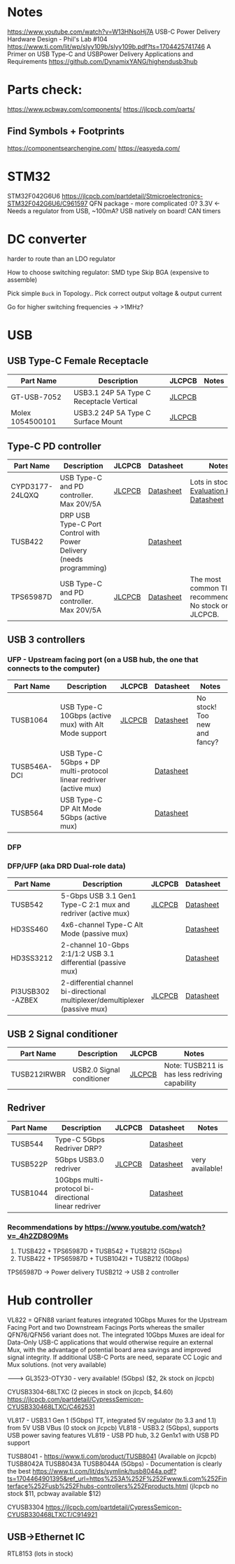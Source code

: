 # Notes
https://www.youtube.com/watch?v=W13HNsoHj7A USB-C Power Delivery Hardware Design - Phil's Lab #104
https://www.ti.com/lit/wp/slyy109b/slyy109b.pdf?ts=1704425741746 A Primer on USB Type-C and USBPower Delivery Applications and Requirements
https://github.com/DynamixYANG/highendusb3hub

# Parts check: 
https://www.pcbway.com/components/
https://jlcpcb.com/parts/

## Find Symbols + Footprints
https://componentsearchengine.com/
https://easyeda.com/

# STM32
STM32F042G6U6 https://jlcpcb.com/partdetail/Stmicroelectronics-STM32F042G6U6/C961597
QFN package - more complicated :0?
3.3V <- Needs a regulator from USB, ~100mA?
USB natively on board!
CAN timers 

# DC converter
harder to route than an LDO regulator

How to choose switching regulator:
SMD type 
Skip BGA (expensive to assemble)

Pick simple `Buck` in Topology..
Pick correct output voltage & output current

Go for higher switching frequencies -> >1MHz?


# USB

## USB Type-C Female Receptacle  

| Part Name | Description | JLCPCB | Notes |
| -  | - | - | - |
| GT-USB-7052 | USB3.1 24P 5A Type C Receptacle Vertical | [JLCPCB](https://jlcpcb.com/partdetail/gswitch-GT_USB7052/C963223) | |
| Molex 1054500101 | USB3.2 24P 5A Type C Surface Mount | [JLCPCB](https://jlcpcb.com/partdetail/Molex-1054500101/C134092) | |

## Type-C PD controller
| Part Name | Description | JLCPCB | Datasheet | Notes |
| -  | - | - | - | - |
| CYPD3177-24LQXQ | USB Type-C and PD controller. Max 20V/5A | [JLCPCB](https://jlcpcb.com/partdetail/CypressSemicon-CYPD317724LQXQ/C2959321) | [Datasheet](https://www.infineon.com/dgdl/Infineon-EZ-PD_BCR_Datasheet_USB_Type-C_Port_Controller_for_Power_Sinks-DataSheet-v03_00-EN.pdf?fileId=8ac78c8c7d0d8da4017d0ee7ce9d70ad) | Lots in stock! [Evaluation Kit Datasheet](https://www.infineon.com/dgdl/Infineon-CY4533_EZ-PD_Barrel_Connector_Replacement_EVK_Guide-UserManual-v01_00-EN.pdf?fileId=8ac78c8c7d0d8da4017d0f013aac1887)|
| TUSB422 | DRP USB Type-C Port Control with Power Delivery (needs programming) | | [Datasheet](https://www.ti.com/lit/ds/symlink/tusb422.pdf) | |
| TPS65987D | USB Type-C and PD controller. Max 20V/5A | [JLCPCB](https://jlcpcb.com/partdetail/TexasInstruments-TPS65987DDHRSHR/C2868843) | [Datasheet](https://www.ti.com/lit/ds/symlink/tps65987d.pdf) | The most common TI recommendation. No stock on JLCPCB. |

## USB 3 controllers
### UFP - Upstream facing port (on a USB hub, the one that connects to the computer)
| Part Name | Description | JLCPCB | Datasheet | Notes |
| -  | - | - | - | - |
| TUSB1064 | USB Type-C 10Gbps (active mux) with Alt Mode support | [JLCPCB](https://jlcpcb.com/parts/componentSearch?searchTxt=TUSB1064) | [Datasheet](https://www.ti.com/product/TUSB1064) | No stock! Too new and fancy? |
| TUSB546A-DCI | USB Type-C 5Gbps + DP multi-protocol linear redriver (active mux) | | [Datasheet](https://www.ti.com/lit/ds/symlink/tusb546a-dci.pdf) | 
| TUSB564 | USB Type-C DP Alt Mode 5Gbps (active mux) | | [Datasheet](https://www.ti.com/lit/ds/symlink/tusb564.pdf) | |


### DFP

### DFP/UFP (aka DRD Dual-role data)
| Part Name | Description | JLCPCB | Datasheet | Notes |
| -  | - | - | - | - | 
| TUSB542 | 5-Gbps USB 3.1 Gen1 Type-C 2:1 mux and redriver (active mux) | [JLCPCB]() | [Datasheet](https://www.ti.com/lit/ds/symlink/tusb542.pdf) | no stock.. |
| HD3SS460 | 4x6-channel Type-C Alt Mode (passive mux) |  | [Datasheet](https://www.ti.com/lit/ds/symlink/hd3ss460.pdf) | |
| HD3SS3212 | 2-channel 10-Gbps 2:1/1:2 USB 3.1 differential (passive mux) | | [Datasheet](https://www.ti.com/lit/ds/symlink/hd3ss3212.pdf?ts=1705944639657&ref_url=https%253A%252F%252Fwww.ti.com%252Fproduct%252FHD3SS3212) | |
| PI3USB302-AZBEX |  2-differential channel bi-directional multiplexer/demultiplexer (passive mux) | [JLCPCB](https://jlcpcb.com/partdetail/DiodesIncorporated-PI3USB302AZBEX/C500787) | [Datasheet](https://www.diodes.com/assets/Datasheets/PI3USB302-A.pdf) | very available! |

## USB 2 Signal conditioner
| Part Name | Description | JLCPCB | Notes |
| -  | - | - | - |
| TUSB212IRWBR | USB2.0 Signal conditioner | [JLCPCB](https://jlcpcb.com/partdetail/TexasInstruments-TUSB212IRWBR/C2674396) | Note: TUSB211 is has less redriving capability |

## Redriver
| Part Name | Description | JLCPCB | Datasheet | Notes |
| -  | - | - | - | - | 
| TUSB544 | Type-C 5Gbps Redriver DRP? | | [Datasheet](https://www.ti.com/product/TUSB544) |  |
| TUSB522P | 5Gbps USB3.0 redriver | [JLCPCB](https://jlcpcb.com/parts/componentSearch?searchTxt=TUSB522P) | [Datasheet](https://www.ti.com/lit/ds/symlink/tusb522p.pdf?ts=1705944060021&ref_url=https%253A%252F%252Fwww.ti.com%252Fproduct%252FTUSB522P) | very available! |
| TUSB1044 | 10Gbps multi-protocol bi-directional linear redriver | | [Datasheet](https://www.ti.com/lit/ds/symlink/tusb1044.pdf) | |


### Recommendations by https://www.youtube.com/watch?v=_4h2ZD8O9Ms
1. TUSB422 + TPS65987D + TUSB542 + TUSB212 (5Gbps)
2. TUSB422 + TPS65987D + TUSB1042I + TUSB212 (10Gbps)

TPS65987D -> Power delivery
TUSB212 -> USB 2 controller


# Hub controller
VL822 = QFN88 variant features integrated 10Gbps Muxes for the Upstream Facing Port and two Downstream Facings Ports whereas the smaller QFN76/QFN56 variant does not. The integrated 10Gbps Muxes are ideal for Data-Only USB-C applications that would otherwise require an external Mux, with the advantage of potential board area savings and improved signal integrity. If additional USB-C Ports are need, separate CC Logic and Mux solutions.
(not very available)

---> GL3523-OTY30 -  very available! (5Gbps) ($2, 2k stock on jlcpcb)

CYUSB3304-68LTXC (2 pieces in stock on jlcpcb, $4.60)
https://jlcpcb.com/partdetail/CypressSemicon-CYUSB330468LTXC/C462531 

VL817 - USB3.1 Gen 1 (5Gbps) TT, integrated 5V regulator (to 3.3 and 1.1) from 5V USB VBus (0 stock on jlcpcb)
VL818 - USB3.2 (5Gbps), supports USB power saving features
VL819 - USB PD hub, 3.2 Gen1x1 with USB PD support

TUSB8041 - https://www.ti.com/product/TUSB8041 (Available on jlcpcb)
TUSB8042A
TUSB8043A
TUSB8044A (5Gbps) - Documentation is clearly the best https://www.ti.com/lit/ds/symlink/tusb8044a.pdf?ts=1704464901395&ref_url=https%253A%252F%252Fwww.ti.com%252Finterface%252Fusb%252Fhubs-controllers%252Fproducts.html (jlcpcb no stock $11, pcbway available $12)

CYUSB3304
https://jlcpcb.com/partdetail/CypressSemicon-CYUSB330468LTXCT/C914921

## USB->Ethernet IC
RTL8153 (lots in stock)

